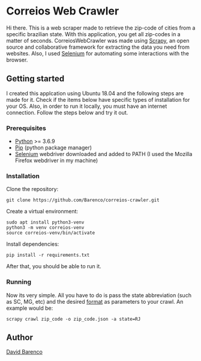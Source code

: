 # Correios Web Crawler
Hi there. This is a web scraper made to retrieve the zip-code of cities from a specific brazilian state. With this application, you get all zip-codes in a matter of seconds.
CorreiosWebCrawler was made using [Scrapy](https://scrapy.org/), an open source and collaborative framework for extracting the data you need from websites. Also, I used [Selenium](https://www.selenium.dev/) for automating some interactions with the browser.

## Getting started
I created this applcation using Ubuntu 18.04 and the following steps are made for it. Check if the items below have specific types of installation for your OS. Also, in order to run it locally, you must have an internet connection. 
Follow the steps below and try it out. 

### Prerequisites

- [Python](https://www.python.org/downloads/) >= 3.6.9
- [Pip](https://pip.pypa.io/en/stable/) (python package manager)
- [Selenium](https://selenium-python.readthedocs.io/installation.html) webdriver downloaded and added to PATH (I used the Mozilla Firefox webdriver in my machine)

### Installation

Clone the repository:
```
git clone https://github.com/Barenco/correios-crawler.git
```

Create a virtual environment:
```
sudo apt install python3-venv
python3 -m venv correios-venv
source correios-venv/bin/activate
```

Install dependencies:
```
pip install -r requirements.txt
```

After that, you should be able to run it.

### Running

Now its very simple. All you have to do is pass the state abbreviation (such as SC, MG, etc) and the desired [format](https://docs.scrapy.org/en/latest/topics/feed-exports.html) as parameters to your crawl. An example would be:

```
scrapy crawl zip_code -o zip_code.json -a state=RJ
```

## Author

[David Barenco](https://www.linkedin.com/in/david-barenco-7b84a012a/)
